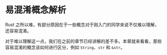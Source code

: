 # 易混淆概念解析

Rust 之所以难，有部分原因在于一些概念对于刚入门的同学来说不仅难以理解，还容易混淆。

对于难以理解这一点，我们在之前的章节已经讲解的差不多。本章就来看看，那些容易混淆的概念该如何进行区分，例如 `String`、`str` 和 `&str`。
